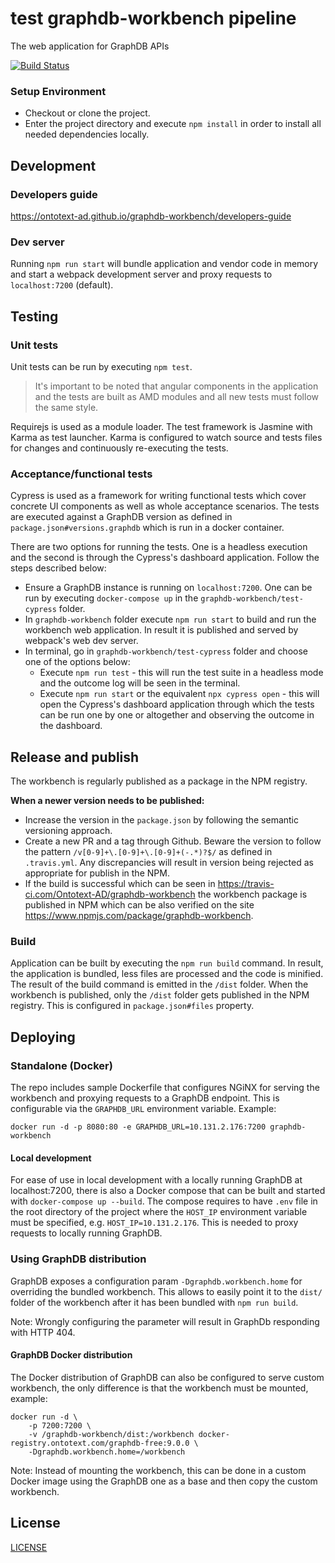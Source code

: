# test graphdb-workbench pipeline
The web application for GraphDB APIs

[![Build Status](https://travis-ci.com/Ontotext-AD/graphdb-workbench.svg?branch=master)](https://travis-ci.com/Ontotext-AD/graphdb-workbench)

### Setup Environment

* Checkout or clone the project.
* Enter the project directory and execute `npm install` in order to install all 
needed dependencies locally.

## Development

### Developers guide

https://ontotext-ad.github.io/graphdb-workbench/developers-guide

### Dev server

Running `npm run start` will bundle application and vendor code in memory and start a webpack 
development server and proxy requests to `localhost:7200` (default).

## Testing

### Unit tests

Unit tests can be run by executing `npm test`. 

> It's important to be noted that angular components in the application and the 
tests are built as AMD modules and all new tests must follow the same style. 

Requirejs is used as a module loader. The test framework is Jasmine with Karma 
as test launcher. Karma is configured to watch source and tests files for 
changes and continuously re-executing the tests.

### Acceptance/functional tests

Cypress is used as a framework for writing functional tests which cover concrete UI components as
well as whole acceptance scenarios. The tests are executed against a GraphDB version as defined in
`package.json#versions.graphdb` which is run in a docker container.
 
There are two options for running the tests. One is a headless execution and the second is through
the Cypress's dashboard application. Follow the steps described below: 
* Ensure a GraphDB instance is running on `localhost:7200`. One can be run by executing 
`docker-compose up` in the `graphdb-workbench/test-cypress` folder. 
* In `graphdb-workbench` folder execute `npm run start` to build and run the workbench web 
application. In result it is published and served by webpack's web dev server.
* In terminal, go in `graphdb-workbench/test-cypress` folder and choose one of the options below: 
    * Execute `npm run test` - this will run the test suite in a headless mode and the outcome log
will be seen in the terminal.
    * Execute `npm run start` or the equivalent `npx cypress open` - this will open the Cypress's
dashboard application through which the tests can be run one by one or altogether and observing the
outcome in the dashboard.

## Release and publish

The workbench is regularly published as a package in the NPM registry. 

**When a newer version needs to be published:**
* Increase the version in the `package.json` by following the semantic versioning approach.
* Create a new PR and a tag through Github. Beware the version to follow the pattern 
`/v[0-9]+\.[0-9]+\.[0-9]+(-.*)?$/` as defined in `.travis.yml`. Any discrepancies will result in
version being rejected as appropriate for publish in the NPM.
* If the build is successful which can be seen in 
https://travis-ci.com/Ontotext-AD/graphdb-workbench the workbench package is published in NPM which 
can be also verified on the site https://www.npmjs.com/package/graphdb-workbench. 

### Build

Application can be built by executing the `npm run build` command. In result, the application is 
bundled, less files are processed and the code is minified. The result of the build command is 
emitted in the `/dist` folder. When the workbench is published, only the `/dist` folder gets 
published in the NPM registry. This is configured in `package.json#files` property.

## Deploying

### Standalone (Docker)

The repo includes sample Dockerfile that configures NGiNX for serving the workbench and proxying
requests to a GraphDB endpoint. This is configurable via the `GRAPHDB_URL` environment variable. 
Example:

`docker run -d -p 8080:80 -e GRAPHDB_URL=10.131.2.176:7200 graphdb-workbench`

#### Local development

For ease of use in local development with a locally running GraphDB at localhost:7200, there is also a 
Docker compose that can be built and started with `docker-compose up --build`. The compose requires 
to have `.env` file in the root directory of the project where the `HOST_IP` environment variable 
must be specified, e.g. `HOST_IP=10.131.2.176`. This is needed to proxy requests to locally running GraphDB.

### Using GraphDB distribution

GraphDB exposes a configuration param `-Dgraphdb.workbench.home` for overriding the bundled workbench. 
This allows to easily point it to the `dist/` folder of the workbench after it has been bundled
with `npm run build`.

Note: Wrongly configuring the parameter will result in GraphDb responding with HTTP 404.

#### GraphDB Docker distribution
The Docker distribution of GraphDB can also be configured to serve custom workbench, the only difference 
is that the workbench must be mounted, example:

```
docker run -d \
    -p 7200:7200 \
    -v /graphdb-workbench/dist:/workbench docker-registry.ontotext.com/graphdb-free:9.0.0 \
    -Dgraphdb.workbench.home=/workbench
```

Note: Instead of mounting the workbench, this can be done in a custom Docker image using the 
GraphDB one as a base and then copy the custom workbench.

## License
[LICENSE](licenses/LICENSE)
